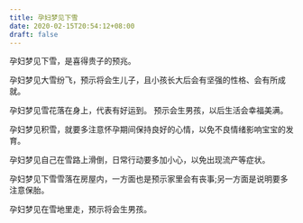 ```yaml
---
title: 孕妇梦见下雪
date: 2020-02-15T20:54:12+08:00
draft: false
---
```


孕妇梦见下雪，是喜得贵子的预兆。

孕妇梦见大雪纷飞，预示将会生儿子，且小孩长大后会有坚强的性格、会有所成就。

孕妇梦见雪花落在身上，代表有好运到。
预示会生男孩，以后生活会幸福美满。

孕妇梦见积雪，就要多注意怀孕期间保持良好的心情，以免不良情绪影响宝宝的发育。

孕妇梦见自己在雪路上滑倒，日常行动要多加小心，以免出现流产等症状。

孕妇梦见下雪雪落在房屋内，一方面也是预示家里会有丧事;另一方面是说明要多注意保胎。

孕妇梦见在雪地里走，预示将会生男孩。
